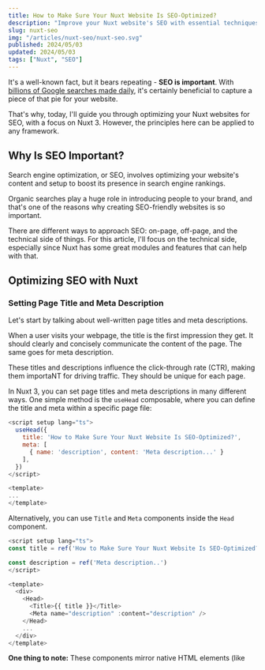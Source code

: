 ```yaml
---
title: How to Make Sure Your Nuxt Website Is SEO-Optimized?
description: "Improve your Nuxt website's SEO with essential techniques. Discover the importance of images, links, status codes, and page speed for rankings."
slug: nuxt-seo
img: "/articles/nuxt-seo/nuxt-seo.svg"
published: 2024/05/03
updated: 2024/05/03
tags: ["Nuxt", "SEO"]
---
```


It's a well-known fact, but it bears repeating - **SEO is important**. With [billions of Google searches made daily](https://www.oberlo.com/blog/google-search-statistics), it's certainly beneficial to capture a piece of that pie for your website.

That's why, today, I'll guide you through optimizing your Nuxt websites for SEO, with a focus on Nuxt 3. However, the principles here can be applied to any framework.

## Why Is SEO Important?

Search engine optimization, or SEO, involves optimizing your website's content and setup to boost its presence in search engine rankings.

Organic searches play a huge role in introducing people to your brand, and that's one of the reasons why creating SEO-friendly websites is so important.

There are different ways to approach SEO: on-page, off-page, and the technical side of things. For this article, I'll focus on the technical side, especially since Nuxt has some great modules and features that can help with that.

## Optimizing SEO with Nuxt

### Setting Page Title and Meta Description

Let's start by talking about well-written page titles and meta descriptions.

When a user visits your webpage, the title is the first impression they get. It should clearly and concisely communicate the content of the page. The same goes for meta description.

These titles and descriptions influence the click-through rate (CTR), making them importaNT for driving traffic. They should be unique for each page.

In Nuxt 3, you can set page titles and meta descriptions in many different ways. One simple method is the `useHead` composable, where you can define the title and meta within a specific page file:

```js
<script setup lang="ts">
  useHead({
    title: 'How to Make Sure Your Nuxt Website Is SEO-Optimized?',
    meta: [
      { name: 'description', content: 'Meta description...' }
    ],
  })
</script>

<template>
...
</template>
```

Alternatively, you can use `Title` and `Meta` components inside the `Head` component.

```js
<script setup lang="ts">
const title = ref('How to Make Sure Your Nuxt Website Is SEO-Optimized?')

const description = ref('Meta description..')
</script>

<template>
  <div>
    <Head>
      <Title>{{ title }}</Title>
      <Meta name="description" :content="description" />
    </Head>
    ...
  </div>
</template>
```

**One thing to note:** These components mirror native HTML elements (like <title> or <head>), so it's crucial to capitalize them in the template.

Lastly, there's the `useSeoMeta` composable. While both `useHead` and `useSeoMeta` can set titles and descriptions, `useSeoMeta` is the most recommended method. That's because it's XSS-safe and fully supports TypeScript.

```js
<script setup lang="ts">
  useSeoMeta({
    title: 'How to Make Sure Your Nuxt Website Is SEO-Optimized?',
    description: 'Meta description...',
  })
</script>
```

### Open Graph Meta Tags

We've talked about meta descriptions, but there's more to SEO than just that. Other essential elements like OG tags also deserve our attention.

"OG" is short for Open Graph, a protocol designed to turn web pages into rich, interactive objects within a social graph.

If someone enjoys what they read on your site, they may want to share it with others. By incorporating OG tags, you can streamline this sharing process and **ensure your content appears at its best on social platforms.**

More than just making content look good, OG tags give social media platforms like Facebook a clearer picture of the content, enhancing the chance it gets shown to the right audience.

```js
<script setup lang="ts">
  useSeoMeta({
    title: '...',
    ogTitle: 'Your Open Graph Title Here',
    description: '...',
    ogDescription: 'Your Open Graph Description Here',
    ogImage: 'Your Open Graph Image URL Here',
  })
</script>
```

In the provided example, we've set both the title and description as we typically would. However, we've also added some Open Graph tags.

The `description` is the snippet that is displayed on the SERP (Search Engine Results Page), giving users a brief overview of what the page contains.

On the other hand, `ogDescription` is tailored to how the content appears when shared on social media platforms. Lastly, the `ogImage` provides a visual representation of your content, as it specifies an image URL to be showcased within the social graph.

### Sitemap

A **sitemap** is a file that lists all the different pages, videos, and other files, along with how they relate to one another. Search engines, like Google, use sitemaps to crawl websites more effectively.

Though Google suggests that as long as your site's pages are interlinked properly, most of your content will be discovered by search engine crawlers, having a sitemap is still beneficial.

Even if not strictly necessary, there's no harm in having one – better safe than sorry.

Now, if you're wondering about creating a sitemap for a Nuxt project, there's a dedicated module for that. It's designed to seamlessly integrate a sitemap into your project.

`https://github.com/harlan-zw/nuxt-simple-sitemap`

### Robots.txt

The _robots.txt_ file is another important element to consider for SEO.

Do you absolutely need one? According to Google's documentation, when Googlebot visits a website, it first checks the robots.txt file to ask for permission to crawl.

If a site lacks a robots.txt file, robots meta tag, or X-Robots-Tag HTTP headers, it's typically crawled and indexed as usual.

You'd primarily want a _robots.txt_ file if you want to have more control over the crawling process. With _robots.txt_, you can specify pages that you don't want search engines to crawl, ensuring they don't appear in search results.

### Images

Images play a significant role in SEO, and there's enough to say that they could deserve their own article. For now, let's touch on a few key tips:

1. **Descriptive Names**: Avoid generic filenames like _qwertyyuiop.png_. Instead, use the descriptive ones like _white-chair-in-the-office.png_.
2. **Optimize Images**: Compress images and, if possible, use the `webp` format. The goal is to minimize the file size without compromising quality. A faster website translates to a better user experience, which can boost your SEO.
3. **Alt Attributes**: The primary purpose of alt text is to enhance _accessibility_ for those who can't view images. However, it's also an SEO improvement. That's because Google combines alt text, algorithms, and page content to better understand an image's context.
4. **Lazy Loading**: Use the loading attribute to ensure off-screen images load only when users scroll to them, enhancing site performance.

Now, when the image is relevant to your content, rely on HTML image elements, like `img` or `picture`. Google won't index CSS images, so they're best used for design aspects unrelated to content.

```html
<img src="white-chair-in-the-office.webp" alt="A white chair in the office" />

<!-- This approach is SEO-friendly. -->

<div style="background-image:url(white-chair-in-the-office.webp)">
  A white chair in the office
</div>

<!-- This isn't optimal for SEO but works for purely design-centric uses. -->
```

### Links

Links, like images, have vast implications in SEO. While there are many important concepts like internal linking, I'll focus on two aspects relevant to optimizing your Nuxt site: descriptive anchor texts and the rel attribute.

1. **Descriptive Anchor Texts**: As the term indicates, using detailed and informative anchor texts can benefit both users and search engines. Instead of non-specific phrases like "_click here_" or "_learn more_", try to be more precise. This not only improves user experience but also provides search engines with clearer context about the link's content.
2. **Rel Attribute**: This little attribute informs search engines about the nature and intent of a link. For instance, if you don't want Google to associate your site with a linked page or crawl it, use the nofollow value:

```html
<a href="..." rel="nofollow">Some other website</a>
```

There are other rel values, too, but most situations might not require anything out of the ordinary. Still, it's worth to understand the difference between _dofollow_ and _nofollow_ links and be aware of other variants.

### Proper URL Structure

Having the right URL structure is more important than it might seem at first glance. There are plenty of articles with URLs that are a mile long, stuffed with the full title, dates, and even random numbers. However, this is not the best way to handle that.

Try to keep your URLs simple and descriptive. For example, `https://www.example.com/seo-guide` is much more appealing than a lengthy, complicated URL.

Also, remember to use hyphens to separate words in URLs. It makes the URL more readable both for search engines and users, so _"seo-guide"_ is more effective than _"seo_guide"_ or _"seoguide"_.

Complicated URLs, especially if they have several parameters, can be a crawler's nightmare. They might end up indexing numerous URLs that all lead to the same content on your site. This might prevent some of your site's content from being indexed.

**The takeaway** - keep your URLs clear, concise, and descriptive. It's beneficial for both users and search engines.

### 301 Redirects

You can also use redirects to handle HTTP status codes. Redirects, especially 301 (Permanent Redirect), play a vital role in SEO. A 301 redirect ensures that the link equity from an old URL is passed on to the new URL.

Implementing a 301 redirect is recommended when:

- A page has been deleted, and there's another relevant page you'd like to redirect users to.
- You've modified the URL of an already published page.
- You're altering your URL structure, like removing the 'www' prefix.

How do you create a redirect in Nuxt? Middleware is one option, but another effective way is using `routeRules` within the Nuxt configuration like this:

```js
export default defineNuxtConfig({
  routeRules: {
    "/some-old-page": {
      redirect: {
        to: "/new-page",
        statusCode: 301,
      },
    },
  },
});
```

### Page Speed and Mobile Optimization

Wrapping things up, we need to address page speed and mobile optimization. Remember, a smooth user experience translates to better SEO and can impact your site's ranking.

If your website isn't mobile-friendly or takes too long to load, users might not stay, regardless of the quality of your content.

While I've touched upon image optimization, there's more to improving site performance. Consider actions like:

- Minimizing unnecessary JavaScript.
- Streamlining the execution time of your JavaScript.
- Reducing large data transfers that can slow down page loading.

This area is vast, and going into detail on these topics would take us away from our main focus on Nuxt's technical SEO. But it's important to note that page speed is essential for good SEO.

## Other Types of SEO to Remember

This article mostly concentrated on the technical aspects of SEO. That means we didn't really talk about on-page and off-page SEO strategies, both of which are equally important.

While a strong foundation in technical SEO is essential, you can't neglect other facets of SEO. This includes creating valuable content, optimizing internal linking, maintaining a clear heading hierarchy, and much more.

In conclusion, I'd also recommend diving deeper into other SEO strategies to ensure that all your efforts deliver the best results.

## Final Words

That's a wrap! We've gone through some essential technical SEO aspects to keep in mind while developing with Nuxt.js.

I trust that this guide has equipped you with the knowledge to make your Nuxt site more SEO-friendly.

If you have any questions or feedback about this article, please don't hesitate to get in touch.

Thank you for taking the time to read this.

Best of luck on your SEO journey!

---

Sources 🔗:

- [What is a sitemap?](https://developers.google.com/search/docs/crawling-indexing/sitemaps/overview)
- [Google image SEO best practices](https://developers.google.com/search/docs/appearance/google-images)
- [Introduction to Robots.txt](https://developers.google.com/search/docs/crawling-indexing/robots/intro)
- [Nuxt Sitemap Module](https://nuxtseo.com/sitemap/getting-started/installation)
- [Nuxt Simple Robots Module](https://nuxtseo.com/robots/getting-started/installation)
- [Google URL Structure Guidelines](https://developers.google.com/search/docs/crawling-indexing/url-structure)
- [Nuxt SEO Docs](https://nuxt.com/docs/getting-started/seo-meta)
  \
